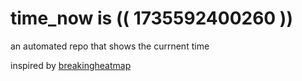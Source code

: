 # time_now is (( 1735592400260 ))

an automated repo that shows the currnent time

inspired by [breakingheatmap](https://github.com/breakingheatmap/breakingheatmap)